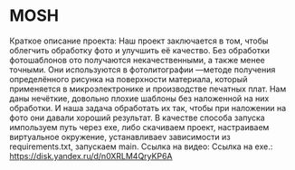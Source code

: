 # MOSH
Краткое описание проекта: Наш проект заключается в том, чтобы облегчить обработку фото и улучшить её качество. Без обработки фотошаблонов ото получаются некачественными, а также менее точными. Они используются в фотолитографии —методе получения определённого рисунка на поверхности материала, который применяется в микроэлектронике и производстве печатных плат. Нам даны нечёткие, довольно плохие шаблоны без наложенной на них обработки. И наша задача обработать их так, чтобы при наложении на фото они давали хороший результат. В качестве способа запуска импользуем путь через exe, либо скачиваем проект, настраиваем виртуальное окружение, устанавливаеv зависимости из requirements.txt, запускаем main. Ссылка на видео:
Ссылка на exe.: https://disk.yandex.ru/d/n0XRLM4QryKP6A
